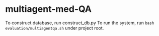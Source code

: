 # multiagent-med-QA

To construct database, run construct_db.py
To run the system, run `bash evaluation/multiagentqa.sh` under project root.